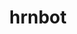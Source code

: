 ---
title: hrnbot
github: https://github.com/hrnbot
mode: light
transition: 1s
score: 76.8
archetype:
- Badges | Tags | Icons
---